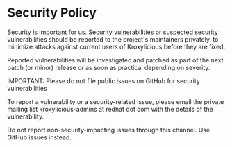 # Security Policy

Security is important for us. Security vulnerabilities or suspected security vulnerabilities should be reported to the project's maintainers privately, to minimize attacks against current users of Kroxylicious before they are fixed.

Reported vulnerabilities will be investigated and patched as part of the next patch (or minor) release or as soon as practical depending on severity.

IMPORTANT: Please do not file public issues on GitHub for security vulnerabilities

To report a vulnerability or a security-related issue, please email the private mailing list kroxylicious-admins at redhat dot com with the details of the vulnerability.

Do not report non-security-impacting issues through this channel. Use GitHub issues instead.

